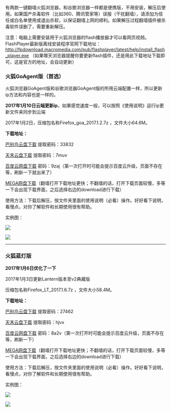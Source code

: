 有两款一键翻墙火狐浏览器，和谷歌浏览器一样都是便携版，不用安装，解压后使用。如果国产杀毒软件（比如360、腾讯管家等）误报（干扰翻墙），请添加为信任或白名单使用或退出杀软，以保证翻墙上网的顺利。如果解压过程翻墙插件被杀毒软件误删了，需要重新解压。

注意：电脑上需要安装用于火狐浏览器的flash播放器才可以看网页视频。FlashPlayer最新版离线安装程序官网下载地址：
http://fpdownload.macromedia.com/pub/flashplayer/latest/help/install_flash_player.exe （如果哪天浏览器提醒你要更新flash插件，还是用此下载地址下载即可，这是官方的地址，会自动更新）


### 火狐GoAgent版（首选）

火狐浏览器GoAgent版和谷歌浏览器GoAgent版的所用云端配置一样，所以更新ip方法和内容也是一样的。

**2017年1月10日云端更新ip**，如果感觉速度一般，可以按照《使用说明》运行ip更新文件来同步到云端

2017年1月2日，压缩包名称Firefox_goa_2017.1.2.7z ，文件大小64.6M。

**下载地址：**

[巴别鸟云盘下载](http://www.babel.cc/share.do?s=6811906110077462) 提取密码：33832

[天禾云盘下载](http://demo.flyui.net/s.aspx/SS0OUO) 提取密码：7muv

[百度云网盘下载](http://pan.baidu.com/s/1qYxuf6k) 密码：9zaj（第一次打开时可能会提示百度云升级，页面不存在等，刷新一下就出来了）

[MEGA网盘下载](https://mega.nz/#!9lpjSRLS!Le4-kKj0eB2ctjHg-k6HYqGW-A8LD53K8me68EjpFN4)（翻墙打开下载地址更快；不翻墙的话，打开下载页面较慢，多等一下会出现下载界面，之后选择右边的download进行下载）



使用方法：下载后解压，按文件夹里面的使用说明（必看）操作。好好看下说明，看慢点，对你了解软件和长期使用很有帮助。

实例图：

![](https://raw.githubusercontent.com/Alvin9999/pac2/master/火狐4.png)

![](https://raw.githubusercontent.com/Alvin9999/pac2/master/火狐3.png)


***

### 火狐蓝灯版

**2017年1月6日优化了一下**

2017年1月3日更新Lantern版本至v2典藏版

压缩包名称Firefox_LT_2017.1.6.7z ，文件大小58.4M。

**下载地址：**

[巴别鸟云盘下载](http://www.babel.cc/share.do?s=3646160127611112) 提取密码：27462

[天禾云盘下载](http://demo.flyui.net/s.aspx/GS3BKA) 提取密码：hjvx

[百度云网盘下载](http://pan.baidu.com/s/1hrLaXq0) 密码：8a2v（第一次打开时可能会提示百度云升级，页面不存在等，刷新一下）

[MEGA网盘下载](https://mega.nz/#!J4xRFbRa!hQXtt4Xa_tIYQ9ovtoLwzm2kc3FTRt0stNoGkjbhl_g)（翻墙打开下载地址更快；不翻墙的话，打开下载页面较慢，多等一下会出现下载界面，之后选择右边的download进行下载）


使用方法：下载后解压，按文件夹里面的使用说明（必看）操作。好好看下说明，看慢点，对你了解软件和长期使用很有帮助。

实例图：

![](https://raw.githubusercontent.com/Alvin9999/pac2/master/火狐1.png)

![](https://raw.githubusercontent.com/Alvin9999/pac2/master/火狐2.png)
